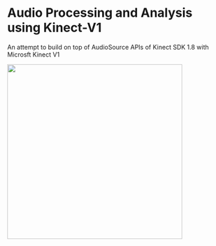 # Audio Processing and Analysis using Kinect-V1 
An attempt to build on top of AudioSource APIs of Kinect SDK 1.8 with Microsft Kinect V1

<img src="https://github.com/sachinvasista/Audio-Processing-and-Analysis-using-Kinect-V1/blob/master/MicArray/screenshots/MainWindow.PNG" width="400px"/>
